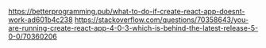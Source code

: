 https://betterprogramming.pub/what-to-do-if-create-react-app-doesnt-work-ad601b4c238
https://stackoverflow.com/questions/70358643/you-are-running-create-react-app-4-0-3-which-is-behind-the-latest-release-5-0-0/70360206
